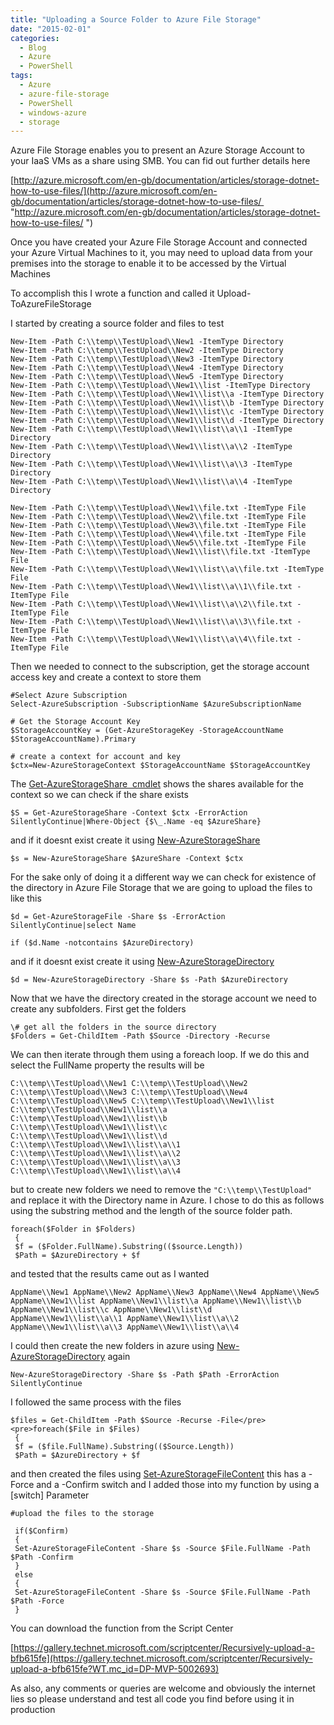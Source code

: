 ```yaml
---
title: "Uploading a Source Folder to Azure File Storage"
date: "2015-02-01"
categories: 
  - Blog
  - Azure
  - PowerShell
tags: 
  - Azure
  - azure-file-storage
  - PowerShell
  - windows-azure
  - storage
---
```


Azure File Storage enables you to present an Azure Storage Account to your IaaS VMs as a share using SMB. You can fid out further details here

[http://azure.microsoft.com/en-gb/documentation/articles/storage-dotnet-how-to-use-files/](http://azure.microsoft.com/en-gb/documentation/articles/storage-dotnet-how-to-use-files/  "http://azure.microsoft.com/en-gb/documentation/articles/storage-dotnet-how-to-use-files/ ") 

Once you have created your Azure File Storage Account and connected your Azure Virtual Machines to it, you may need to upload data from your premises into the storage to enable it to be accessed by the Virtual Machines

To accomplish this I wrote a function and called it Upload-ToAzureFileStorage

I started by creating a source folder and files to test

```
New-Item -Path C:\\temp\\TestUpload\\New1 -ItemType Directory
New-Item -Path C:\\temp\\TestUpload\\New2 -ItemType Directory
New-Item -Path C:\\temp\\TestUpload\\New3 -ItemType Directory
New-Item -Path C:\\temp\\TestUpload\\New4 -ItemType Directory
New-Item -Path C:\\temp\\TestUpload\\New5 -ItemType Directory
New-Item -Path C:\\temp\\TestUpload\\New1\\list -ItemType Directory
New-Item -Path C:\\temp\\TestUpload\\New1\\list\\a -ItemType Directory
New-Item -Path C:\\temp\\TestUpload\\New1\\list\\b -ItemType Directory
New-Item -Path C:\\temp\\TestUpload\\New1\\list\\c -ItemType Directory
New-Item -Path C:\\temp\\TestUpload\\New1\\list\\d -ItemType Directory
New-Item -Path C:\\temp\\TestUpload\\New1\\list\\a\\1 -ItemType Directory
New-Item -Path C:\\temp\\TestUpload\\New1\\list\\a\\2 -ItemType Directory
New-Item -Path C:\\temp\\TestUpload\\New1\\list\\a\\3 -ItemType Directory
New-Item -Path C:\\temp\\TestUpload\\New1\\list\\a\\4 -ItemType Directory

New-Item -Path C:\\temp\\TestUpload\\New1\\file.txt -ItemType File
New-Item -Path C:\\temp\\TestUpload\\New2\\file.txt -ItemType File
New-Item -Path C:\\temp\\TestUpload\\New3\\file.txt -ItemType File
New-Item -Path C:\\temp\\TestUpload\\New4\\file.txt -ItemType File
New-Item -Path C:\\temp\\TestUpload\\New5\\file.txt -ItemType File
New-Item -Path C:\\temp\\TestUpload\\New1\\list\\file.txt -ItemType File
New-Item -Path C:\\temp\\TestUpload\\New1\\list\\a\\file.txt -ItemType File
New-Item -Path C:\\temp\\TestUpload\\New1\\list\\a\\1\\file.txt -ItemType File
New-Item -Path C:\\temp\\TestUpload\\New1\\list\\a\\2\\file.txt -ItemType File
New-Item -Path C:\\temp\\TestUpload\\New1\\list\\a\\3\\file.txt -ItemType File
New-Item -Path C:\\temp\\TestUpload\\New1\\list\\a\\4\\file.txt -ItemType File
```

Then we needed to connect to the subscription, get the storage account access key and create a context to store them

```
#Select Azure Subscription
Select-AzureSubscription -SubscriptionName $AzureSubscriptionName

# Get the Storage Account Key
$StorageAccountKey = (Get-AzureStorageKey -StorageAccountName $StorageAccountName).Primary

# create a context for account and key
$ctx=New-AzureStorageContext $StorageAccountName $StorageAccountKey
```

The [Get-AzureStorageShare  cmdlet](https://msdn.microsoft.com/en-us/library/dn806403.aspx?WT.mc_id=DP-MVP-5002693) shows the shares available for the context so we can check if the share exists

```$S = Get-AzureStorageShare -Context $ctx -ErrorAction SilentlyContinue|Where-Object {$\_.Name -eq $AzureShare}```

and if it doesnt exist create it using [New-AzureStorageShare](https://msdn.microsoft.com/en-us/library/dn806378.aspx?WT.mc_id=DP-MVP-5002693)

```
$s = New-AzureStorageShare $AzureShare -Context $ctx
```

For the sake only of doing it a different way we can check for existence of the directory in Azure File Storage that we are going to upload the files to like this

```
$d = Get-AzureStorageFile -Share $s -ErrorAction SilentlyContinue|select Name

if ($d.Name -notcontains $AzureDirectory)
```

and if it doesnt exist create it using [New-AzureStorageDirectory](https://msdn.microsoft.com/en-us/library/dn806385.aspx?WT.mc_id=DP-MVP-5002693)

```
$d = New-AzureStorageDirectory -Share $s -Path $AzureDirectory
```

Now that we have the directory created in the storage account we need to create any subfolders. First get the folders

```
\# get all the folders in the source directory
$Folders = Get-ChildItem -Path $Source -Directory -Recurse
```

We can then iterate through them using a foreach loop. If we do this and select the FullName property the results will be

```
C:\\temp\\TestUpload\\New1 C:\\temp\\TestUpload\\New2 C:\\temp\\TestUpload\\New3 C:\\temp\\TestUpload\\New4 C:\\temp\\TestUpload\\New5 C:\\temp\\TestUpload\\New1\\list C:\\temp\\TestUpload\\New1\\list\\a C:\\temp\\TestUpload\\New1\\list\\b C:\\temp\\TestUpload\\New1\\list\\c C:\\temp\\TestUpload\\New1\\list\\d C:\\temp\\TestUpload\\New1\\list\\a\\1 C:\\temp\\TestUpload\\New1\\list\\a\\2 C:\\temp\\TestUpload\\New1\\list\\a\\3 C:\\temp\\TestUpload\\New1\\list\\a\\4
```

but to create new folders we need to remove the `"C:\\temp\\TestUpload"` and replace it with the Directory name in Azure. I chose to do this as follows using the substring method and the length of the source folder path.

```
foreach($Folder in $Folders)
 {
 $f = ($Folder.FullName).Substring(($source.Length))
 $Path = $AzureDirectory + $f
 ```

and tested that the results came out as I wanted

```
AppName\\New1 AppName\\New2 AppName\\New3 AppName\\New4 AppName\\New5 AppName\\New1\\list AppName\\New1\\list\\a AppName\\New1\\list\\b AppName\\New1\\list\\c AppName\\New1\\list\\d AppName\\New1\\list\\a\\1 AppName\\New1\\list\\a\\2 AppName\\New1\\list\\a\\3 AppName\\New1\\list\\a\\4
```

I could then create the new folders in azure using [New-AzureStorageDirectory](https://msdn.microsoft.com/en-us/library/dn806385.aspx?WT.mc_id=DP-MVP-5002693) again

```
New-AzureStorageDirectory -Share $s -Path $Path -ErrorAction SilentlyContinue
```

I followed the same process with the files

```
$files = Get-ChildItem -Path $Source -Recurse -File</pre>
<pre>foreach($File in $Files)
 {
 $f = ($file.FullName).Substring(($Source.Length))
 $Path = $AzureDirectory + $f
 ```

and then created the files using [Set-AzureStorageFileContent](https://msdn.microsoft.com/en-us/library/dn806404.aspx?WT.mc_id=DP-MVP-5002693) this has a -Force and a -Confirm switch and I added those into my function by using a \[switch\] Parameter

```
#upload the files to the storage

 if($Confirm)
 {
 Set-AzureStorageFileContent -Share $s -Source $File.FullName -Path $Path -Confirm
 }
 else
 {
 Set-AzureStorageFileContent -Share $s -Source $File.FullName -Path $Path -Force
 }
 ```

You can download the function from the Script Center

[https://gallery.technet.microsoft.com/scriptcenter/Recursively-upload-a-bfb615fe](https://gallery.technet.microsoft.com/scriptcenter/Recursively-upload-a-bfb615fe?WT.mc_id=DP-MVP-5002693)

As also, any comments or queries are welcome and obviously the internet lies so please understand and test all code you find before using it in production
